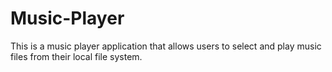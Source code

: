 # Music-Player
This is a music player application that allows users to select and play music files from their local file system.
